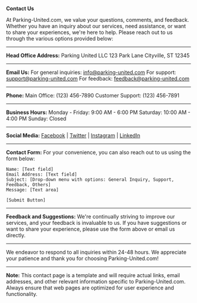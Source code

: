 **Contact Us**

At Parking-United.com, we value your questions, comments, and feedback. Whether you have an inquiry about our services, need assistance, or want to share your experiences, we're here to help. Please reach out to us through the various options provided below:

---

**Head Office Address:**
Parking United LLC
123 Park Lane
Cityville, ST 12345

---

**Email Us:**
For general inquiries: [info@parking-united.com](mailto:info@parking-united.com)
For support: [support@parking-united.com](mailto:support@parking-united.com)
For feedback: [feedback@parking-united.com](mailto:feedback@parking-united.com)

---

**Phone:**
Main Office: (123) 456-7890
Customer Support: (123) 456-7891

---

**Business Hours:**
Monday - Friday: 9:00 AM - 6:00 PM
Saturday: 10:00 AM - 4:00 PM
Sunday: Closed

---

**Social Media:**
[Facebook](#) | [Twitter](#) | [Instagram](#) | [LinkedIn](#)

---

**Contact Form:**
For your convenience, you can also reach out to us using the form below:

```
Name: [Text field]
Email Address: [Text field]
Subject: [Drop-down menu with options: General Inquiry, Support, Feedback, Others]
Message: [Text area]

[Submit Button]
```

---

**Feedback and Suggestions:**
We're continually striving to improve our services, and your feedback is invaluable to us. If you have suggestions or want to share your experience, please use the form above or email us directly.

---

We endeavor to respond to all inquiries within 24-48 hours. We appreciate your patience and thank you for choosing Parking-United.com!

---

**Note:** This contact page is a template and will require actual links, email addresses, and other relevant information specific to Parking-United.com. Always ensure that web pages are optimized for user experience and functionality.
